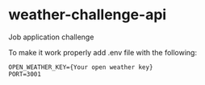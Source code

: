 # weather-challenge-api
Job application challenge


To make it work properly add .env file with the following:
```
OPEN_WEATHER_KEY={Your open weather key}
PORT=3001
```
